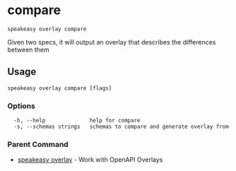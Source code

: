 # compare  
`speakeasy overlay compare`  


Given two specs, it will output an overlay that describes the differences between them  

## Usage

```
speakeasy overlay compare [flags]
```

### Options

```
  -h, --help              help for compare
  -s, --schemas strings   schemas to compare and generate overlay from
```

### Parent Command

* [speakeasy overlay](README.md)	 - Work with OpenAPI Overlays
